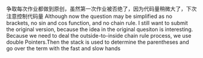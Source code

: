 争取每次作业都做到原创，虽然第一次作业被否绝了，因为代码量稍微大了，下次注意控制代码量
Although now the question may be simplified as no brackets, no sin and cos function, and no chain rule. I still want to submit the original version, because the idea in the original quesiton is interesting. Because we need to deal the outside-to-inside chain rule process, we use double Pointers.Then the stack is used to determine the parentheses and go over the term with the fast and slow hands
